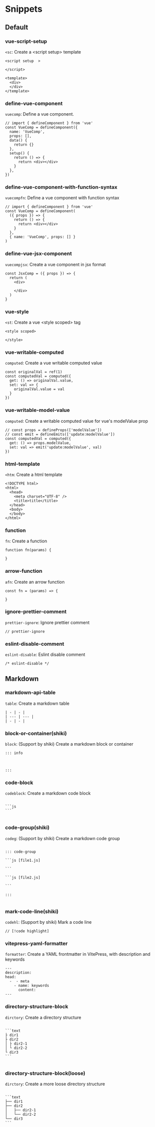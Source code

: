 # Snippets

## Default

### vue-script-setup

`<sc`: Create a &lt;script setup&gt; template

```vue
<script setup  >

</script>

<template>
  <div>
  </div>
</template>
```


### define-vue-component

`vuecomp`: Define a vue component.

```vue
// import { defineComponent } from 'vue'
const VueComp = defineComponent({
  name: 'VueComp',
  props: [],
  data() {
    return {}
  },
  setup() {
    return () => {
      return <div></div>
    }
  },
})

```


### define-vue-component-with-function-syntax

`vuecompfn`: Define a vue component with function syntax

```vue
// import { defineComponent } from 'vue'
const VueComp = defineComponent(
  ({ props }) => {
    return () => {
      return <div></div>
    }
  },
  { name: 'VueComp', props: [] }
)

```


### define-vue-jsx-component

`vuecompjsx`: Create a vue component in jsx format

```vue
const JsxComp = ({ props }) => {
  return (
    <div>
      
    </div>
  )
}

```


### vue-style

`<st`: Create a vue &lt;style scoped&gt; tag

```vue
<style scoped>

</style>
```


### vue-writable-computed

`computed`: Create a vue writable computed value

```vue
const originalVal = ref(1)
const computedVal = computed({
  get: () => originalVal.value,
  set: val => {
    originalVal.value = val
  }
})

```


### vue-writable-model-value

`computed`: Create a writable computed value for vue's modelValue prop

```vue
// const props = defineProps(['modelValue'])
// const emit = defineEmits(['update:modelValue'])
const computedVal = computed({
  get: () => props.modelValue,
  set: val => emit('update:modelValue', val)
})

```


### html-template

`<htm`: Create a html template

```vue
<!DOCTYPE html>
<html>
  <head>
    <meta charset="UTF-8" />
    <title>title</title>
  </head>
  <body>
  </body>
</html>
```


### function

`fn`: Create a function

```vue
function fn(params) {
  
}
```


### arrow-function

`afn`: Create an arrow function

```vue
const fn = (params) => {
  
}
```


### ignore-prettier-comment

`prettier-ignore`: Ignore prettier comment

```vue
// prettier-ignore
```


### eslint-disable-comment

`eslint-disable`: Eslint disable comment

```vue
/* eslint-disable */
```


## Markdown

### markdown-api-table

`table`: Create a markdown table

```text
| - | - |
| --- | --- |
| - | - |

```


### block-or-container(shiki)

`block`: (Support by shiki) Create a markdown block or container

```text
::: info



:::

```


### code-block

`codeblock`: Create a markdown code block

<pre><code>
```js
```

</code></pre>


### code-group(shiki)

`codeg`: (Support by shiki) Create a markdown code group

<pre><code>
::: code-group

```js [file1.js]

```

```js [file2.js]

```

:::

</code></pre>


### mark-code-line(shiki)

`codehl`: (Support by shiki) Mark a code line

```text
// [!code highlight]
```


### vitepress-yaml-formatter

`formatter`: Create a YAML frontmatter in VitePress, with description and keywords

```text
---
description: 
head:
  -  - meta
    - name: keywords
      content: 
---

```


### directory-structure-block

`dirctory`: Create a directory structure

<pre><code>
```text
├ dir1
├ dir2
│ ├ dir2-1
│ └ dir2-2
└ dir3
```

</code></pre>


### directory-structure-block(loose)

`dirctory`: Create a more loose directory structure

<pre><code>
```text
├── dir1
├── dir2
│   ├── dir2-1
│   └── dir2-2
└── dir3
```

</code></pre>
